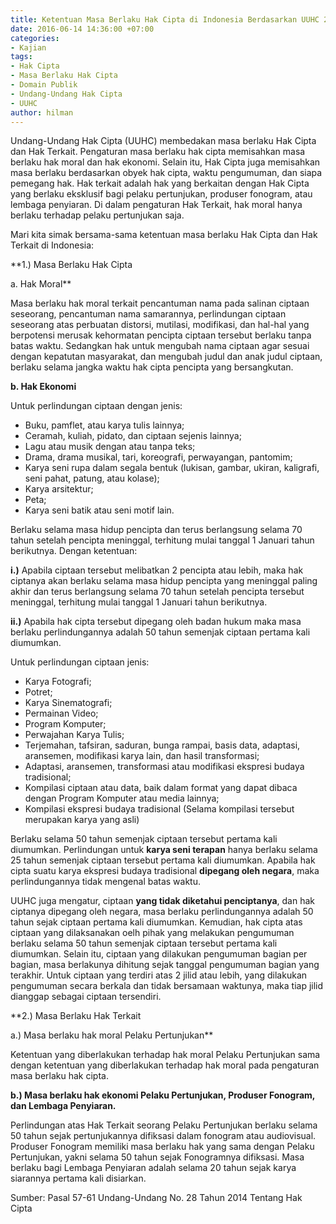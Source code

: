 ```yaml
---
title: Ketentuan Masa Berlaku Hak Cipta di Indonesia Berdasarkan UUHC 2014
date: 2016-06-14 14:36:00 +07:00
categories:
- Kajian
tags:
- Hak Cipta
- Masa Berlaku Hak Cipta
- Domain Publik
- Undang-Undang Hak Cipta
- UUHC
author: hilman
---
```


Undang-Undang Hak Cipta (UUHC) membedakan masa berlaku Hak Cipta dan Hak Terkait. Pengaturan masa berlaku hak cipta memisahkan masa berlaku hak moral dan hak ekonomi. Selain itu, Hak Cipta juga memisahkan masa berlaku berdasarkan obyek hak cipta, waktu pengumuman, dan siapa pemegang hak. Hak terkait adalah hak yang berkaitan dengan Hak Cipta yang berlaku eksklusif bagi pelaku pertunjukan, produser fonogram, atau lembaga penyiaran. Di dalam pengaturan Hak Terkait, hak moral hanya berlaku terhadap pelaku pertunjukan saja.

Mari kita simak bersama-sama ketentuan masa berlaku Hak Cipta dan Hak Terkait di Indonesia:

**1.) Masa Berlaku Hak Cipta

a. Hak Moral**

Masa berlaku hak moral terkait pencantuman nama pada salinan ciptaan seseorang, pencantuman nama samarannya, perlindungan ciptaan seseorang  atas perbuatan distorsi, mutilasi, modifikasi, dan hal-hal yang berpotensi merusak kehormatan pencipta ciptaan tersebut berlaku tanpa batas waktu. Sedangkan hak untuk mengubah nama ciptaan agar sesuai dengan kepatutan masyarakat, dan mengubah judul dan anak judul ciptaan, berlaku selama jangka waktu hak cipta pencipta yang bersangkutan.

**b. Hak Ekonomi**

Untuk perlindungan ciptaan dengan jenis:

* Buku, pamflet, atau karya tulis lainnya;
* Ceramah, kuliah, pidato, dan ciptaan sejenis lainnya;
* Lagu atau musik dengan atau tanpa teks;
* Drama, drama musikal, tari, koreografi, perwayangan, pantomim;
* Karya seni rupa dalam segala bentuk (lukisan, gambar, ukiran, kaligrafi, seni pahat, patung, atau kolase);
* Karya arsitektur;
* Peta;
* Karya seni batik atau seni motif lain.

Berlaku selama masa hidup pencipta dan terus berlangsung selama 70 tahun setelah pencipta meninggal, terhitung mulai tanggal 1 Januari tahun berikutnya. Dengan ketentuan:

**i.)** Apabila ciptaan tersebut melibatkan 2 pencipta atau lebih, maka hak ciptanya akan berlaku selama masa hidup pencipta yang meninggal paling akhir dan terus berlangsung selama 70 tahun setelah pencipta tersebut meninggal, terhitung mulai tanggal 1 Januari tahun berikutnya.

**ii.)** Apabila hak cipta tersebut dipegang oleh badan hukum maka masa berlaku perlindungannya adalah 50 tahun semenjak ciptaan pertama kali diumumkan.

Untuk perlindungan ciptaan jenis:

* Karya Fotografi;
* Potret;
* Karya Sinematografi;
* Permainan Video;
* Program Komputer;
* Perwajahan Karya Tulis;
* Terjemahan, tafsiran, saduran, bunga rampai, basis data, adaptasi, aransemen, modifikasi karya lain, dan hasil transformasi;
* Adaptasi, aransemen, transformasi atau modifikasi ekspresi budaya tradisional;
* Kompilasi ciptaan atau data, baik dalam format yang dapat dibaca dengan Program Komputer atau media lainnya;
* Kompilasi ekspresi budaya tradisional (Selama kompilasi tersebut merupakan karya yang asli)

Berlaku selama 50 tahun semenjak ciptaan tersebut pertama kali diumumkan. Perlindungan untuk **karya seni terapan** hanya berlaku selama 25 tahun semenjak ciptaan tersebut pertama kali diumumkan. Apabila hak cipta suatu karya ekspresi budaya tradisional **dipegang oleh negara**, maka perlindungannya tidak mengenal batas waktu.

UUHC juga mengatur, ciptaan **yang tidak diketahui penciptanya**, dan hak ciptanya dipegang oleh negara, masa berlaku perlindungannya adalah 50 tahun sejak ciptaan pertama kali diumumkan. Kemudian, hak cipta atas ciptaan yang dilaksanakan oelh pihak yang melakukan pengumuman berlaku selama 50 tahun semenjak ciptaan tersebut pertama kali diumumkan. Selain itu, ciptaan yang dilakukan pengumuman bagian per bagian, masa berlakunya dihitung sejak tanggal pengumuman bagian yang terakhir. Untuk ciptaan yang terdiri atas 2 jilid atau lebih, yang dilakukan pengumuman secara berkala dan tidak bersamaan waktunya, maka tiap jilid dianggap sebagai ciptaan tersendiri.

**2.) Masa Berlaku Hak Terkait

a.) Masa berlaku hak moral Pelaku Pertunjukan**

Ketentuan yang diberlakukan terhadap hak moral Pelaku Pertunjukan sama dengan ketentuan yang diberlakukan terhadap hak moral pada pengaturan masa berlaku hak cipta.

**b.) Masa berlaku hak ekonomi Pelaku Pertunjukan, Produser Fonogram, dan Lembaga Penyiaran.**

Perlindungan atas Hak Terkait seorang Pelaku Pertunjukan berlaku selama 50 tahun sejak pertunjukannya difiksasi dalam fonogram atau audiovisual. Produser Fonogram memiliki masa berlaku hak yang sama dengan Pelaku Pertunjukan, yakni selama 50 tahun sejak Fonogramnya difiksasi. Masa berlaku bagi Lembaga Penyiaran adalah selama 20 tahun sejak karya siarannya pertama kali disiarkan.

Sumber: Pasal  57-61 Undang-Undang No. 28 Tahun 2014 Tentang Hak Cipta